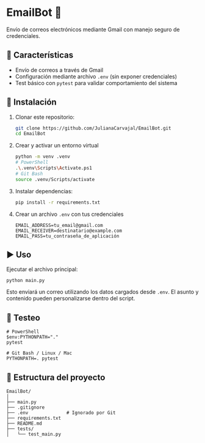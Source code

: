 # EmailBot 📧

Envío de correos electrónicos mediante Gmail con manejo seguro de credenciales.

## 🚀 Características

- Envío de correos a través de Gmail
- Configuración mediante archivo `.env` (sin exponer credenciales)
- Test básico con `pytest` para validar comportamiento del sistema

## 🔧 Instalación

1. Clonar este repositorio:
    ```bash
   git clone https://github.com/JulianaCarvajal/EmailBot.git
   cd EmailBot
2. Crear y activar un entorno virtual
    ````bash
   python -m venv .venv
   # PowerShell
   .\.venv\Scripts\Activate.ps1
   # Git Bash
   source .venv/Scripts/activate
3. Instalar dependencias:
    ```bash
   pip install -r requirements.txt
4. Crear un archivo `.env` con tus credenciales
    ```env
   EMAIL_ADDRESS=tu_email@gmail.com
   EMAIL_RECEIVER=destinatario@example.com
   EMAIL_PASS=tu_contraseña_de_aplicación

## ▶️ Uso

Ejecutar el archivo principal:
```
python main.py
```
Esto enviará un correo utilizando los datos cargados desde `.env`. El asunto y contenido pueden personalizarse dentro del script.

## 🧪 Testeo

```
# PowerShell
$env:PYTHONPATH="."
pytest

# Git Bash / Linux / Mac
PYTHONPATH=. pytest
```

## 📂 Estructura del proyecto

```
EmailBot/
│
├── main.py
├── .gitignore
├── .env              # Ignorado por Git
├── requirements.txt
├── README.md
├── tests/
│   └── test_main.py
```

